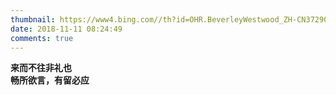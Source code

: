 ```yaml
---
thumbnail: https://www4.bing.com//th?id=OHR.BeverleyWestwood_ZH-CN3729041588_1920x1080.jpg&rf=LaDigue_1920x1080.jpg&pid=hp
date: 2018-11-11 08:24:49
comments: true
---
```


**来而不往非礼也**  
**畅所欲言，有留必应**
